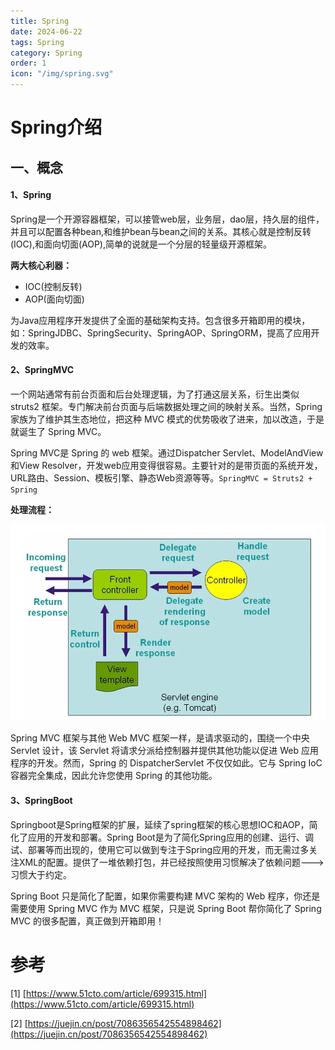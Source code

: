 ```yaml
---
title: Spring
date: 2024-06-22
tags: Spring
category: Spring
order: 1
icon: "/img/spring.svg"
---
```


<!--more--->

# Spring介绍

## 一、概念

#### **1、Spring**

Spring是一个开源容器框架，可以接管web层，业务层，dao层，持久层的组件，并且可以配置各种bean,和维护bean与bean之间的关系。其核心就是控制反转(IOC),和面向切面(AOP),简单的说就是一个分层的轻量级开源框架。

**两大核心利器：**

- IOC(控制反转)
- AOP(面向切面)

为Java应用程序开发提供了全面的基础架构支持。包含很多开箱即用的模块，如：SpringJDBC、SpringSecurity、SpringAOP、SpringORM，提高了应用开发的效率。

#### **2、SpringMVC**

一个网站通常有前台页面和后台处理逻辑，为了打通这层关系，衍生出类似 struts2 框架。专门解决前台页面与后端数据处理之间的映射关系。当然，Spring 家族为了维护其生态地位，把这种 MVC 模式的优势吸收了进来，加以改造，于是就诞生了 Spring MVC。

Spring MVC是 Spring 的 web 框架。通过Dispatcher Servlet、ModelAndView和View Resolver，开发web应用变得很容易。主要针对的是带页面的系统开发，URL路由、Session、模板引擎、静态Web资源等等。`SpringMVC = Struts2 + Spring`

**处理流程：**

![](/image\spring\spring1.png)

Spring MVC 框架与其他 Web MVC 框架一样，是请求驱动的，围绕一个中央 Servlet 设计，该 Servlet 将请求分派给控制器并提供其他功能以促进 Web 应用程序的开发。然而，Spring 的 DispatcherServlet 不仅仅如此。它与 Spring IoC 容器完全集成，因此允许您使用 Spring 的其他功能。

#### **3、SpringBoot**

Springboot是Spring框架的扩展，延续了spring框架的核心思想IOC和AOP，简化了应用的开发和部署。Spring Boot是为了简化Spring应用的创建、运行、调试、部署等而出现的，使用它可以做到专注于Spring应用的开发，而无需过多关注XML的配置。提供了一堆依赖打包，并已经按照使用习惯解决了依赖问题--->习惯大于约定。

Spring Boot 只是简化了配置，如果你需要构建 MVC 架构的 Web 程序，你还是需要使用 Spring MVC 作为 MVC 框架，只是说 Spring Boot 帮你简化了 Spring MVC 的很多配置，真正做到开箱即用！



# 参考

[1]  [https://www.51cto.com/article/699315.html](https://www.51cto.com/article/699315.html)

[2] [https://juejin.cn/post/7086356542554898462](https://juejin.cn/post/7086356542554898462)

